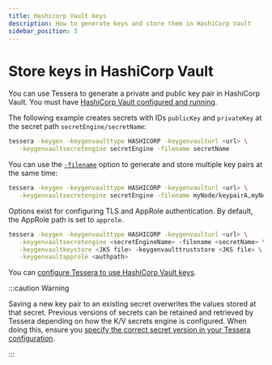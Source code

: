 ```yaml
---
title: Hashicorp Vault keys
description: How to generate keys and store them in HashiCorp Vault
sidebar_position: 3
---
```


# Store keys in HashiCorp Vault

You can use Tessera to generate a private and public key pair in HashiCorp Vault. You must have [HashiCorp Vault configured and running](../Configure/KeyVault/Hashicorp-Vault.md).

The following example creates secrets with IDs `publicKey` and `privateKey` at the secret path `secretEngine/secretName`:

```bash
tessera -keygen -keygenvaulttype HASHICORP -keygenvaulturl <url> \
   -keygenvaultsecretengine secretEngine -filename secretName
```

You can use the [`-filename`](../../Reference/CLI/CLI-Subcommands.md#keyout-filename) option to generate and store multiple key pairs at the same time:

```bash
tessera -keygen -keygenvaulttype HASHICORP -keygenvaulturl <url> \
   -keygenvaultsecretengine secretEngine -filename myNode/keypairA,myNode/keypairB
```

Options exist for configuring TLS and AppRole authentication. By default, the AppRole path is set to `approle`.

```bash
tessera -keygen -keygenvaulttype HASHICORP -keygenvaulturl <url> \
   -keygenvaultsecretengine <secretEngineName> -filename <secretName> \
   -keygenvaultkeystore <JKS file> -keygenvaulttruststore <JKS file> \
   -keygenvaultapprole <authpath>
```

You can [configure Tessera to use HashiCorp Vault keys](../Configure/Keys/Hashicorp-Vault-Pairs.md).

:::caution Warning

Saving a new key pair to an existing secret overwrites the values stored at that secret. Previous versions of secrets can be retained and retrieved by Tessera depending on how the K/V secrets engine is configured. When doing this, ensure you [specify the correct secret version in your Tessera configuration](../Configure/Keys/Hashicorp-Vault-Pairs.md).

:::
